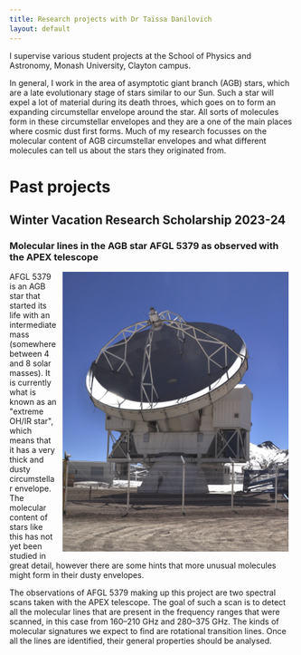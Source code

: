 ```yaml
---
title: Research projects with Dr Taïssa Danilovich
layout: default
---
```


I supervise various student projects at the School of Physics and Astronomy, Monash University, Clayton campus.

In general, I work in the area of asymptotic giant branch (AGB) stars, which are a late evolutionary stage of stars similar to our Sun. Such a star will expel a lot of material during its death throes, which goes on to form an expanding circumstellar envelope around the star. All sorts of molecules form in these circumstellar envelopes and they are a one of the main places where cosmic dust first forms. Much of my research focusses on the molecular content of AGB circumstellar envelopes and what different molecules can tell us about the stars they originated from.

# Past projects

## Winter Vacation Research Scholarship 2023-24

### Molecular lines in the AGB star AFGL 5379 as observed with the APEX telescope

<img src="/images/APEX.JPG" align="right" width="400px" hspace="10" alt="A photo of the APEX telescope, located in Chile." title="The APEX telescope, located on Llano de Chajnantor in northern Chile.">
AFGL 5379 is an AGB star that started its life with an intermediate mass (somewhere between 4 and 8 solar masses). It is currently what is known as an "extreme OH/IR star", which means that it has a very thick and dusty circumstellar envelope. The molecular content of stars like this has not yet been studied in great detail, however there are some hints that more unusual molecules might form in their dusty envelopes.

The observations of AFGL 5379 making up this project are two spectral scans taken with the APEX telescope. The goal of such a scan is to detect all the molecular lines that are present in the frequency ranges that were scanned, in this case from 160–210 GHz and 280–375 GHz. The kinds of molecular signatures we expect to find are rotational transition lines. Once all the lines are identified, their general properties should be analysed.
